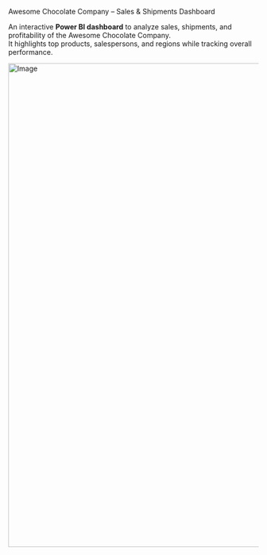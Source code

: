 Awesome Chocolate Company – Sales & Shipments Dashboard

An interactive **Power BI dashboard** to analyze sales, shipments, and profitability of the Awesome Chocolate Company.  
It highlights top products, salespersons, and regions while tracking overall performance.

<img width="1918" height="975" alt="Image" src="https://github.com/user-attachments/assets/e5110be3-fc37-4487-8463-1a59ebcab5a8" />
